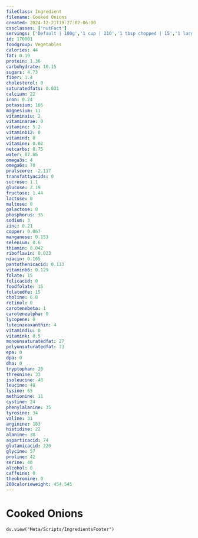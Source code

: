 ```yaml
---
fileClass: Ingredient
filename: Cooked Onions
created: 2024-12-21T19:27:02-06:00
cssclasses: ['nutFact']
servings: ['Default | 100g','1 cup | 210','1 tbsp chopped | 15','1 large | 128','1 slice, large (1/4 inch thick) | 32','1 medium | 94','1 slice, medium (1/8 inch thick) | 12','1 small | 60','1 slice, thin | 8']
id: 170001
foodgroup: Vegetables
calories: 44
fat: 0.19
protein: 1.36
carbohydrate: 10.15
sugars: 4.73
fiber: 1.4
cholesterol: 0
saturatedfats: 0.031
calcium: 22
iron: 0.24
potassium: 166
magnesium: 11
vitaminaiu: 2
vitaminarae: 0
vitaminc: 5.2
vitaminb12: 0
vitamind: 0
vitamine: 0.02
netcarbs: 8.75
water: 87.86
omega3s: 4
omega6s: 70
pralscore: -2.117
transfattyacids: 0
sucrose: 1.1
glucose: 2.19
fructose: 1.44
lactose: 0
maltose: 0
galactose: 0
phosphorus: 35
sodium: 3
zinc: 0.21
copper: 0.067
manganese: 0.153
selenium: 0.6
thiamin: 0.042
riboflavin: 0.023
niacin: 0.165
pantothenicacid: 0.113
vitaminb6: 0.129
folate: 15
folicacid: 0
foodfolate: 15
folatedfe: 15
choline: 6.8
retinol: 0
carotenebeta: 1
carotenealpha: 0
lycopene: 0
luteinzeaxanthin: 4
vitamindiu: 0
vitamink: 0.5
monounsaturatedfat: 27
polyunsaturatedfat: 73
epa: 0
dpa: 0
dha: 0
tryptophan: 20
threonine: 33
isoleucine: 48
leucine: 48
lysine: 65
methionine: 11
cystine: 24
phenylalanine: 35
tyrosine: 34
valine: 31
arginine: 183
histidine: 22
alanine: 38
asparticacid: 74
glutamicacid: 220
glycine: 57
proline: 42
serine: 40
alcohol: 0
caffeine: 0
theobromine: 0
200calorieweight: 454.545
---
```


# Cooked Onions

```dataviewjs
dv.view("Meta/Scripts/IngredientsFooter")
```